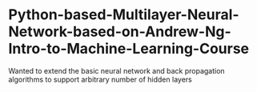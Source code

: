 # Python-based-Multilayer-Neural-Network-based-on-Andrew-Ng-Intro-to-Machine-Learning-Course
Wanted to extend the basic neural network and back propagation algorithms to support arbitrary number of hidden layers
